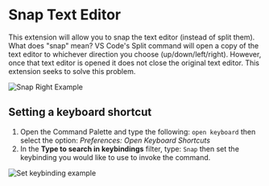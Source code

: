 # Snap Text Editor

This extension will allow you to snap the text editor (instead of split them). What does "snap" mean? VS Code's Split command will open a copy of the text editor to whichever direction you choose (up/down/left/right). However, once that text editor is opened it does not close the original text editor. This extension seeks to solve this problem.

![Snap Right Example](https://user-images.githubusercontent.com/8602418/68525736-957d1880-0289-11ea-9d41-6f81b5d96b47.gif)

## Setting a keyboard shortcut

1. Open the Command Palette and type the following: `open keyboard` then select the option: *Preferences: Open Keyboard Shortcuts*
1. In the **Type to search in keybindings** filter, type: `Snap` then set the keybinding you would like to use to invoke the command.

![Set keybinding example](https://user-images.githubusercontent.com/8602418/68525810-6024fa80-028a-11ea-9fbe-25b9b5be37a7.gif)
